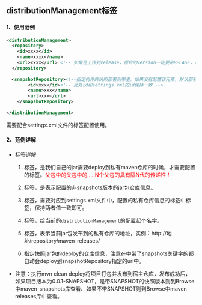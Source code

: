 ## distributionManagement标签



#### 1、使用范例

```xml
<distributionManagement>
  <repository>
    <id>xxxx</id>
    <name>xxxx</name>
    <url>xxxx</url> <!-- 如果是上传到release，项目的version一定要带RELASE，比如：0.0.5.RELEASE -->
  </repository>
  
  <snapshotRepository><!--指定构件的快照部署到哪里。如果没有配置该元素，默认部署到repository元素配置的仓库，参见distributionManagement/repository元素 -->
        <id>xxx</id><!-- 此处id和settings.xml的id保持一致 -->
        <name>xxx</name>
        <url>xxx</url>
    </snapshotRepository>
  
</distributionManagement>
```

需要配合settingx.xml文件的<server>标签配置使用。

#### 2、范例详解

- 标签详解

  1. <distributionManagement>标签，是我们自己的jar需要deploy到私有maven仓库的时候，才需要配置的标签。<font color="red">父包中的父包中的.....N个父包的<distributionManagement>具有隔N代的传递性！</font>

  2. <repository>标签，是表示配置的非snapshots版本的jar包仓库信息。

  3. <id>标签，需要对应到settings.xml文件中，配置的私有仓库信息的<server>标签中<id>标签，保持两者值一致即可。

  4. <name>标签，给当前的`distributionManagement`的配置起个名字。

  5. <url>标签，表示当前jar包发布到的私有仓库的地址，实例：<url>http://地址/repository/maven-releases/</url>

  5. <snapshotRepository>指定快照jar包的deploy的仓库信息，注意在<version>中带了snapshots关键字的都自动会deploy到snapshotRepository指定的url中。

     

- 注意：执行mvn clean deploy将项目打包并发布到宿主仓库，发布成功后，如果项目版本为0.0.1-SNAPSHOT，是带SNAPSHOT的快照版本则到Browse中maven-snapshots库查看、如果不带SNAPSHOT则到Browse中maven-releases库中查看。